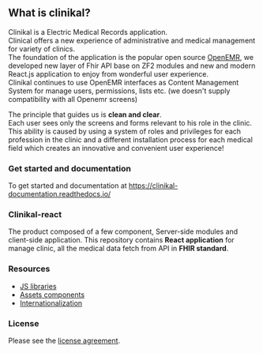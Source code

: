 ## What is clinikal?

Clinikal is a Electric Medical Records application.  
Clinical offers a new experience of administrative and medical management for variety of clinics.  
The foundation of the application is the popular open source [OpenEMR](https://github.com/openemr/openemr), we developed new layer of Fhir API base on ZF2 modules and new and modern React.js application to enjoy from wonderful user experience.  
Clinikal continues to use OpenEMR interfaces as Content Management System for manage users, permissions, lists etc. (we doesn't supply compatibility with all Openemr screens) 

The principle that guides us is **clean and clear**.  
Each user sees only the screens and forms relevant to his role in the clinic.   
This ability is caused by using a system of roles and privileges for each profession in the clinic and a different installation process for each medical field which creates an innovative and convenient user experience!

### Get started and documentation
To get started and documentation at https://clinikal-documentation.readthedocs.io/

### Clinikal-react
The product composed of a few component, Server-side modules and client-side application. 
This repository contains **React application** for manage clinic, all the medical data fetch from API in **FHIR standard**.

### Resources
* [JS libraries](https://clinikal-documentation.readthedocs.io/en/latest/technical_details/client_side_libraries/)  
* [Assets components](https://clinikal-documentation.readthedocs.io/en/latest/technical_details/assets_components/)  
* [Internationalization](https://clinikal-documentation.readthedocs.io/en/latest/get_started/internationalization/)

### License
Please see the [license agreement](https://github.com/israeli-moh/clinikal-react/blob/develop/LICENSE).

